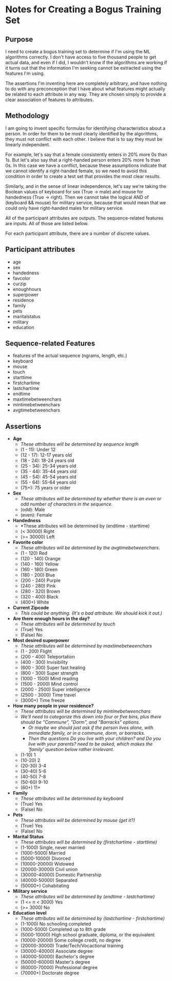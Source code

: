 
Notes for Creating a Bogus Training Set
=======================================

Purpose
-------

I need to create a bogus training set to determine if I'm using the ML
algorithms correctly.  I don't have access to five thousand people to
get actual data, and even if I did, I wouldn't know if the algorithms
are working if it turns out that the information I'm seeking cannot be
extracted using the features I'm using.

The assertions I'm inventing here are completely arbitrary, and have nothing to do with any
preconception that I have about what features might actually be related to each
attribute in any way.  They are chosen simply to provide a clear association of features to
attributes.



Methodology
-----------

I am going to invent specific formulas for identifying characteristics about a person.  In order for them
to be most clearly identified by the algorithms, they must not conflict with each other.  I believe that is
to say they must be linearly independent.

For example, let's say that a female consistently enters in 20% more 0s than 1s.  But let's also say that
a right-handed person enters 20% more 1s than 0s.  In this case we have a conflict, because these assumptions
indicate that we cannot identify a right-handed female, so we need to avoid this condition in order to
create a test set that provides the most clear results.

Similarly, and in the sense of linear independence, let's say we're taking the Boolean values of keyboard
for sex (True -> male) and mouse for handedness (True -> right).  Then we cannot take the logical AND of
(keyboard && mouse) for military service, because that would mean that we could only have right-handed males
for military service.

All of the participant attributes are outputs.  The sequence-related features are inputs.  All of those are
listed below.

For each participant attribute, there are a number of discrete values.


Participant attributes
----------------------
* age
* sex
* handedness
* favcolor
* curzip
* enoughhours
* superpower
* residence
* family
* pets
* maritalstatus
* military
* education


Sequence-related Features
-------------------------
* features of the actual sequence (ngrams, length, etc.)
* keyboard
* mouse
* touch
* starttime
* firstchartime
* lastchartime
* endtime
* maxtimebetweenchars
* mintimebetweenchars
* avgtimebetweenchars


Assertions
----------
* **Age**
    * *These attributes will be determined by sequence length*
    * (1 - 11): Under 12
    * (12 - 17): 12-17 years old
    * (18 - 24): 18-24 years old
    * (25 - 34): 25-34 years old
    * (35 - 44): 35-44 years old
    * (45 - 54): 45-54 years old
    * (55 - 64): 55-64 years old
    * (75+): 75 years or older
* **Sex**
    * *These attributes will be determined by whether there is an even or odd number of characters in the sequence.*
    * (odd): Male
    * (even): Female
* **Handedness**
    * *These attributes will be determined by (endtime - starttime)
    * (< 30000) Right
    * (>= 30000) Left
* **Favorite color**
    * *These attributes will be determined by the avgtimebetweenchars*.
    * (1 - 120) Red
    * (120 - 140) Orange
    * (140 - 160) Yellow
    * (160 - 180) Green
    * (180 - 200) Blue
    * (200 - 240) Purple
    * (240 - 280) Pink
    * (280 - 320) Brown
    * (320 - 400) Black
    * (400+) White
* **Current Zipcode**
    * *This could be anything.  (It's a bad attribute.  We should kick it out.)*
* **Are there enough hours in the day?**
    * *These attributes will be determined by touch*
    * (True) Yes
    * (False) No
* **Most desired superpower**
    * *These attributes will be determined by maxtimebetweenchars*
    * (1 - 200) Flight
    * (200 - 400) Teleportation
    * (400 - 300) Invisibility
    * (600 - 300) Super fast healing
    * (800 - 300) Super strength
    * (1000 - 1500) Mind reading
    * (1500 - 2000) Mind control
    * (2000 - 2500) Super intelligence
    * (2500 - 3000) Time travel
    * (3000+) Time freeze
* **How many people in your residence?**
    * *These attributes will be determined by mintimebetweenchars*
    * *We'll need to categorize this down into four or five bins, plus there should be "Commune", "Dorm", and "Barracks" options.*
        * *Or maybe we should just ask if the person lives alone, with immediate family, or in a commune, dorm, or barracks.*
        * *Then the questions Do you live with your children? and Do you live with your parents? need to be asked, which makes the 'family' question below rather irrelevant.*
    * (1-10) 1
    * (10-20) 2
    * (20-30) 3-4
    * (30-40) 5-6
    * (40-50) 7-8
    * (50-60) 9-10
    * (60+) 11+
* **Family**
    * *These attributes will be determined by keyboard*
    * (True) Yes
    * (False) No
* **Pets**
    * *These attributes will be determined by mouse (get it?)*
    * (True) Yes
    * (False) No
* **Marital Status**
    * *These attributes will be determined by (firstchartime - starttime)*
    * (1-1000) Single, never married
    * (1000-5000) Married
    * (5000-10000) Divorced
    * (10000-20000) Widowed
    * (20000-30000) Civil union
    * (30000-40000) Domestic Partnership
    * (40000-50000) Separated
    * (50000+) Cohabitating
* **Military service**
    * *These attributes will be determined by (endtime - lastchartime)*
    * (1 <= n < 3000) Yes
    * (>= 3000) No
* **Education level**
    * *These attributes will be determined by (lastchartime - firstchartime)*
    * (1-1000) No schooling completed
    * (1000-5000) Completed up to 8th grade
    * (5000-10000) High school graduate, diploma, or the equivalent
    * (10000-20000) Some college credit, no degree
    * (20000-30000) Trade/Tech/Vocactional training
    * (30000-40000) Associate degree
    * (40000-50000) Bachelor's degree
    * (50000-60000) Master's degree
    * (60000-70000) Professional degree
    * (70000+) Doctorate degree

